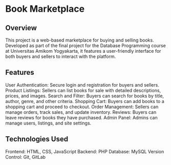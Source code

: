 # Book Marketplace

## Overview

This project is a web-based marketplace for buying and selling books. Developed as part of the final project for the Database Programming course at Universitas Amikom Yogyakarta, it features a user-friendly interface for both buyers and sellers to interact with the platform.

## Features

User Authentication: Secure login and registration for buyers and sellers.
Product Listings: Sellers can list books for sale with detailed descriptions, prices, and images.
Search and Filter: Buyers can search for books by title, author, genre, and other criteria.
Shopping Cart: Buyers can add books to a shopping cart and proceed to checkout.
Order Management: Sellers can manage orders, track sales, and update inventory.
Reviews: Buyers can leave reviews for books they have purchased.
Admin Panel: Admins can manage users, listings, and site settings.

## Technologies Used

Frontend: HTML, CSS, JavaScript
Backend: PHP
Database: MySQL
Version Control: Git, GitLab
